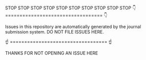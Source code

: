 STOP STOP STOP STOP STOP
STOP STOP STOP STOP STOP
👇 ================================== 👇

Issues in this repository are automatically generated by the journal submission system. DO NOT FILE ISSUES HERE.

☝ ================================== ☝

THANKS FOR NOT OPENING AN ISSUE HERE
